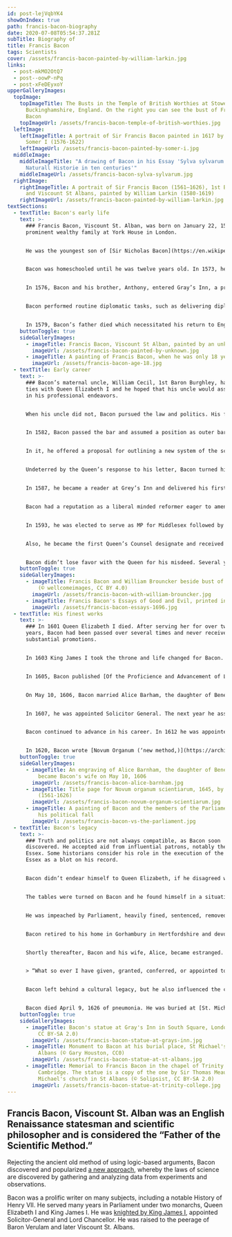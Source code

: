 ```yaml
---
id: post-lejVqbYK4
showOnIndex: true
path: francis-bacon-biography
date: 2020-07-08T05:54:37.281Z
subTitle: Biography of
title: Francis Bacon
tags: Scientists
cover: /assets/francis-bacon-painted-by-william-larkin.jpg
links:
  - post-mkMO2OtQ7
  - post--oowP-nPq
  - post-xFeDEyxoY
upperGalleryImages:
  topImage:
    topImageTitle: The Busts in the Temple of British Worthies at Stowe -
      Buckinghamshire, England. On the right you can see the bust of Francis
      Bacon
    topImageUrl: /assets/francis-bacon-temple-of-british-worthies.jpg
  leftImage:
    leftImageTitle: A portrait of Sir Francis Bacon painted in 1617 by Paul van
      Somer I (1576-1622)
    leftImageUrl: /assets/francis-bacon-painted-by-somer-i.jpg
  middleImage:
    middleImageTitle: "A drawing of Bacon in his Essay 'Sylva sylvarum: or a
      Naturall Historie in ten centuries'"
    middleImageUrl: /assets/francis-bacon-sylva-sylvarum.jpg
  rightImage:
    rightImageTitle: A portrait of Sir Francis Bacon (1561–1626), 1st Baron Verulam
      and Viscount St Albans, painted by William Larkin (1580-1619)
    rightImageUrl: /assets/francis-bacon-painted-by-william-larkin.jpg
textSections:
  - textTitle: Bacon's early life
    text: >-
      ### Francis Bacon, Viscount St. Alban, was born on January 22, 1561 in a
      prominent wealthy family at York House in London.


      He was the youngest son of [Sir Nicholas Bacon](https://en.wikipedia.org/wiki/Nicholas_Bacon_(Lord_Keeper)), Lord Keeper of the Great Seal to Queen Elizabeth I, and his second wife, Anne Cooke, daughter of the noted Renaissance humanist, Anthony Cooke.


      Bacon was homeschooled until he was twelve years old. In 1573, he and his older brother, Anthony, went to [Trinity College at the University of Cambridge](https://www.trin.cam.ac.uk/) under the personal tutelage of Dr. John Whitgift, future Archbishop of Canterbury. His education was conducted in Latin and followed the medieval curriculum. During his three years at Cambridge, he questioned the methods and results of science as then practiced, particularly Aristotelian philosophy.


      In 1576, Bacon and his brother, Anthony, entered Gray’s Inn, a professional association for barristers and judges. After a year, Bacon interrupted his studies and went abroad with [Sir Amias Paulet](https://en.wikipedia.org/wiki/Amias_Paulet), English Ambassador to Paris. For the next three years he visited various parts of France, including Blois, Poitiers, and Tours, as well as Italy and Spain.


      Bacon performed routine diplomatic tasks, such as delivering diplomatic letters to England for Walsingham, Burghley, Leicester, and Queen Elizabeth I. During his stay in Poitiers, he studied at the University of Poitiers.


      In 1579, Bacon’s father died which necessitated his return to England. Bacon’s father did not complete his inheritance plans and Bacon was left with only one-fifth of the inheritance his father had intended. Bacon had borrowed money and was in debt. Assisted by a grant from his mother, Bacon was able to resume his residence in law at Grays Inn.
    buttonToggle: true
    sideGalleryImages:
      - imageTitle: Francis Bacon, Viscount St Alban, painted by an unknown artist
        imageUrl: /assets/francis-bacon-painted-by-unknown.jpg
      - imageTitle: A painting of Francis Bacon, when he was only 18 years old.
        imageUrl: /assets/francis-bacon-age-18.jpg
  - textTitle: Early career
    text: >-
      ### Bacon’s maternal uncle, William Cecil, 1st Baron Burghley, had close
      ties with Queen Elizabeth I and he hoped that his uncle would assist him
      in his professional endeavors.


      When his uncle did not, Bacon pursued the law and politics. His first break occurred in 1581. An office became vacant between general elections, and he was elected as a member of parliament (MP) for Bassiney, Cornwall.


      In 1582, Bacon passed the bar and assumed a position as outer barrister. Two years later, he took a seat in Parliament for Melcombe in Dorset in 1584. In that same year, Bacon wrote a letter to Queen Elizabeth I. It was titled [A Letter of Advice to Queen Elizabeth I](https://quod.lib.umich.edu/e/eebo/A28255.0001.001/1:2?rgn=div1;view=fulltext).


      In it, he offered a proposal for outlining a new system of the sciences, emphasizing empirical methods, and laying the foundation for an applied science. The Queen viewed Bacon’s ideas as too ambitious and impractical and was not supportive.


      Undeterred by the Queen’s response to his letter, Bacon turned his attention back to law and politics. He became a bencher at [Grey’s Inn](https://en.wikipedia.org/wiki/Gray's_Inn) in 1586 and was elected an MP for Taunton. During that same period Catholic Mary, Queen of Scots, Queen Elizabeth I’s sister, was accused of plotting against Elizabeth. Bacon was a part of Parliament that urged her execution.


      In 1587, he became a reader at Grey’s Inn and delivered his first set of lectures the next year at Lent. In 1588, he was elected to serve as MP for Liverpool.


      Bacon had a reputation as a liberal minded reformer eager to amend and simplify the law. In 1591, he met Robert Devereux, 2nd Earl of Essex and became the Earl’s confident advisor.


      In 1593, he was elected to serve as MP for Middlesex followed by an MP position in Ipwich in 1597. In that same year, he wrote the first of his Essay series. The first consisted of ten essays and was titled [Essayes. Religious Meditations. Places of Perswasion and Disswasion Seene and Allowed.](https://archive.org/details/essaiesofsrfranc00baco/page/n4/mode/2up)


      Also, he became the first Queen’s Counsel designate and received a patent giving him precedent at the Bar. However, Bacon consistently had a problem with his finances and, in 1598, he was arrested for debt.


      Bacon didn’t lose favor with the Queen for his misdeed. Several years later, he found himself involved in court proceedings concerning the Earl of Essex. Essex had been his friend and patron and the Queen’s favorite, but Essex was headstrong and wouldn’t heed Bacon’s advice. He was accused of plotting against the Queen. He was found guilty and executed in 1601. In that same year, Bacon assumed a second term for MP for Ipwich.
    buttonToggle: true
    sideGalleryImages:
      - imageTitle: Francis Bacon and William Brouncker beside bust of King Charles II
          (© wellcomeimages, CC BY 4.0)
        imageUrl: /assets/francis-bacon-with-william-brouncker.jpg
      - imageTitle: Francis Bacon's Essays of Good and Evil, printed in 1696
        imageUrl: /assets/francis-bacon-essays-1696.jpg
  - textTitle: His finest works
    text: >-
      ### In 1601 Queen Elizabeth I died. After serving her for over twenty
      years, Bacon had been passed over several times and never received any
      substantial promotions.


      In 1603 King James I took the throne and life changed for Bacon. In that same year, he was one of three hundred knighted by the king. Also, Bacon’s writing ability was enhanced. He, along with William Shakespeare, John Donne, and Ben Jonson are hailed as contributing to a flourishing literary culture.


      In 1605, Bacon published [Of the Proficience and Advancement of Learning, Divine and Human](https://archive.org/details/twobooksfrancis00bacogoog/page/n7/mode/2up), considered by some biographers as a pioneering essay in support of empirical philosophy.


      On May 10, 1606, Bacon married Alice Barham, the daughter of Benedict Barham, a London merchant who held the positions of Alderman, Sheriff for London, and MP for Yarmouth and Dorothy Smith. Bacon was forty-five and his bride fourteen. Some biographers assert that it was a political marriage.


      In 1607, he was appointed Solicitor General. The next year he assumed a Clerkship position in the Star Chamber dealing with real property transactions (reversion) that he had been given in 1589 but the position had been deferred until 1608.


      Bacon continued to advance in his career. In 1612 he was appointed Attorney General. In that same year he added thirty-eight more entries to his Essay series. While serving as Attorney General, he was also elected MP to serve Cambridge University in 1614 and in 1617, he was appointed Lord Keeper of the Great Seal. In 1618, Bacon became Lord Chancellor and was created Baron Verulam. Three years later he was created Viscount of St. Albans.


      In 1620, Bacon wrote [Novum Organum (‘new method,)](https://archive.org/details/baconsnovumorgan00bacoiala/page/n4/mode/2up). In this piece he offered what he believed to be the true direction concerning the interpretation of nature.
    buttonToggle: true
    sideGalleryImages:
      - imageTitle: An engraving of Alice Barnham, the daughter of Benedict Barham, who
          became Bacon's wife on May 10, 1606
        imageUrl: /assets/francis-bacon-alice-barnham.jpg
      - imageTitle: Title page for Novum organum scientiarum, 1645, by Francis Bacon
          (1561-1626)
        imageUrl: /assets/francis-bacon-novum-organum-scientiarum.jpg
      - imageTitle: A painting of Bacon and the members of the Parliament on the day of
          his political fall
        imageUrl: /assets/francis-bacon-vs-the-parliament.jpg
  - textTitle: Bacon's legacy
    text: >-
      ### Truth and politics are not always compatible, as Bacon soon
      discovered. He accepted aid from influential patrons, notably the Earl of
      Essex. Some historians consider his role in the execution of the Earl of
      Essex as a blot on his record.


      Bacon didn’t endear himself to Queen Elizabeth, if he disagreed with her, but his major downfall came in 1621. He raised the ire of the Duke of Buckingham when he argued against monopolies, indirectly attacking the Duke, who was the king’s favorite.


      The tables were turned on Bacon and he found himself in a situation where he was accused of taking bribes. Bacon admitted accepting gifts, but he denied that the gifts influenced his decisions. The efficacy of explaining the positive or negative aspects of a ‘quid pro quo’ probably seemed pointless and he determined that he “had to go along to get along” and pleaded guilty to save the Duke from public anger and open aggression.


      He was impeached by Parliament, heavily fined, sentenced, removed from Parliament, and lost all offices. Later, the fine was waived and the sentence reduced. He retained his titles and personal property.


      Bacon retired to his home in Gorhambury in Hertfordshire and devoted the last five years of his life to philosophical work. In 1625, he added fifty-eight more entries to his Essays, titled [Essayes or Counsels, Civil and Morall](https://archive.org/details/selsessays00orcounbacorich/page/n12/mode/2up).


      Shortly thereafter, Bacon and his wife, Alice, became estranged. Bacon rewrote his will. He wrote


      > “What so ever I have given, granted, conferred, or appointed to my wife in the former part of this my Will, I do now for just and great causes, utterly revoke, and make void, and leave her to her right only.”


      Bacon left behind a cultural legacy, but he also influenced the consolidation of the United Kingdom and advocated for the union of England and Scotland and for the integration of Ireland into the Union.


      Bacon died April 9, 1626 of pneumonia. He was buried at [St. Michael’s Church, St. Albans, Hertfordshire](https://en.wikipedia.org/wiki/St_Michael's_Church,_St_Albans). He had no heirs and his titles became extinct.
    buttonToggle: true
    sideGalleryImages:
      - imageTitle: Bacon's statue at Gray's Inn in South Square, London (© Mike Quinn,
          CC BY-SA 2.0)
        imageUrl: /assets/francis-bacon-statue-at-grays-inn.jpg
      - imageTitle: Monument to Bacon at his burial place, St Michael's Church in St
          Albans (© Gary Houston, CC0)
        imageUrl: /assets/francis-bacon-statue-at-st-albans.jpg
      - imageTitle: Memorial to Francis Bacon in the chapel of Trinity College,
          Cambridge. The statue is a copy of the one by Sir Thomas Meautys at St
          Michael's church in St Albans (© Solipsist, CC BY-SA 2.0)
        imageUrl: /assets/francis-bacon-statue-at-trinity-college.jpg
---
```

## Francis Bacon, Viscount St. Alban was an English Renaissance statesman and scientific philosopher and is considered the “Father of the Scientific Method.”

Rejecting the ancient old method of using logic-based arguments, Bacon discovered and popularized [a new approach](/francis-bacon-biography#2), whereby the laws of science are discovered by gathering and analyzing data from experiments and observations.

Bacon was a prolific writer on many subjects, including a notable History of Henry VII. He served many years in Parliament under two monarchs, Queen Elizabeth I and King James I. He was [knighted by King James I](/francis-bacon-biography#3), appointed Solicitor-General and Lord Chancellor. He was raised to the peerage of Baron Verulam and later Viscount St. Albans.